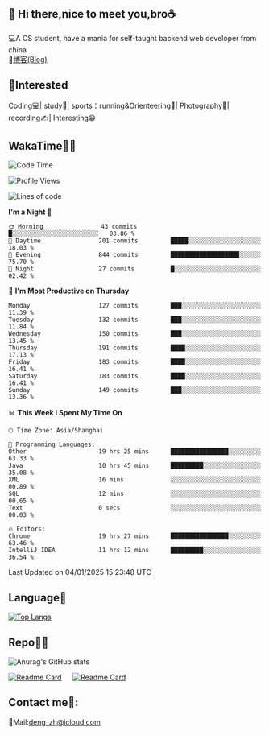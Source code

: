 👋 Hi there,nice to meet you,bro☕
---
💻A CS student, have a mania for self-taught backend web developer from china   
📌[博客(Blog)](https://github.com/HealUP/MyBlog)

 <!-- waka-box start -->
 <!-- waka-box end -->
 
🧲**Interested**
--
Coding💻| study📖| sports：running&Orienteering🏃‍| Photography📸| recording✍️| Interesting😁

WakaTime👨‍💻
---
<!--START_SECTION:waka-->
![Code Time](http://img.shields.io/badge/Code%20Time-2%2C360%20hrs%2047%20mins-blue)

![Profile Views](http://img.shields.io/badge/Profile%20Views-0-blue)

![Lines of code](https://img.shields.io/badge/From%20Hello%20World%20I%27ve%20Written-205.1%20thousand%20lines%20of%20code-blue)

**I'm a Night 🦉** 

```text
🌞 Morning                43 commits          █░░░░░░░░░░░░░░░░░░░░░░░░   03.86 % 
🌆 Daytime                201 commits         █████░░░░░░░░░░░░░░░░░░░░   18.03 % 
🌃 Evening                844 commits         ███████████████████░░░░░░   75.70 % 
🌙 Night                  27 commits          █░░░░░░░░░░░░░░░░░░░░░░░░   02.42 % 
```
📅 **I'm Most Productive on Thursday** 

```text
Monday                   127 commits         ███░░░░░░░░░░░░░░░░░░░░░░   11.39 % 
Tuesday                  132 commits         ███░░░░░░░░░░░░░░░░░░░░░░   11.84 % 
Wednesday                150 commits         ███░░░░░░░░░░░░░░░░░░░░░░   13.45 % 
Thursday                 191 commits         ████░░░░░░░░░░░░░░░░░░░░░   17.13 % 
Friday                   183 commits         ████░░░░░░░░░░░░░░░░░░░░░   16.41 % 
Saturday                 183 commits         ████░░░░░░░░░░░░░░░░░░░░░   16.41 % 
Sunday                   149 commits         ███░░░░░░░░░░░░░░░░░░░░░░   13.36 % 
```


📊 **This Week I Spent My Time On** 

```text
🕑︎ Time Zone: Asia/Shanghai

💬 Programming Languages: 
Other                    19 hrs 25 mins      ████████████████░░░░░░░░░   63.33 % 
Java                     10 hrs 45 mins      █████████░░░░░░░░░░░░░░░░   35.08 % 
XML                      16 mins             ░░░░░░░░░░░░░░░░░░░░░░░░░   00.89 % 
SQL                      12 mins             ░░░░░░░░░░░░░░░░░░░░░░░░░   00.65 % 
Text                     0 secs              ░░░░░░░░░░░░░░░░░░░░░░░░░   00.03 % 

🔥 Editors: 
Chrome                   19 hrs 27 mins      ████████████████░░░░░░░░░   63.46 % 
IntelliJ IDEA            11 hrs 12 mins      █████████░░░░░░░░░░░░░░░░   36.54 % 
```


 Last Updated on 04/01/2025 15:23:48 UTC
<!--END_SECTION:waka-->

Language🚀
---
[![Top Langs](https://github-readme-stats.vercel.app/api/top-langs/?username=HealUP&layout=compact&hide_border=true)](https://github.com/HealUP)

Repo🧑‍💻
---
![Anurag's GitHub stats](https://github-readme-stats.vercel.app/api?username=HealUP&count_private=true&show_icons=true&theme=gruvbox&hide_border=true) 

[![Readme Card](https://github-readme-stats.vercel.app/api/pin/?username=HealUP&repo=InternetEy&theme=transparent)](https://github.com/HealUP/InternetEy) &emsp;
[![Readme Card](https://github-readme-stats.vercel.app/api/pin/?username=HealUP&repo=CampusExperience&theme=transparent)](https://github.com/HealUP/CampusExperience)


Contact me📱:
---
📮Mail:deng_zh@icloud.com  
